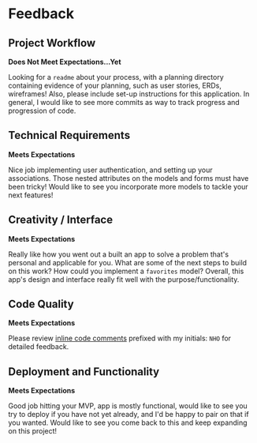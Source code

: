 # Feedback

## Project Workflow

**Does Not Meet Expectations...Yet**

Looking for a `readme` about your process, with a planning directory containing evidence of your planning, such as user stories, ERDs, wireframes! Also, please include set-up instructions for this application. In general, I would like to see more commits as way to track progress and progression of code.

## Technical Requirements

**Meets Expectations**

Nice job implementing user authentication, and setting up your associations. Those nested attributes on the models and forms must have been tricky! Would like to see you incorporate more models to tackle your next features!

## Creativity / Interface

**Meets Expectations**

Really like how you went out a built an app to solve a problem that's personal and applicable for you.  What are some of the next steps to build on this work? How could you implement a  `favorites` model? Overall, this app's design and interface really fit well with the purpose/functionality.

## Code Quality

**Meets Expectations**

Please review [inline code comments](https://github.com/dennizzy/project2/compare/master...nolds9:feedback)
prefixed with my initials: `NHO` for detailed feedback.

## Deployment and Functionality

**Meets Expectations**

Good job hitting your MVP, app is mostly functional, would like to see you try to deploy if you have not yet already, and I'd be happy to pair on that if you wanted. Would like to see you come back to this and keep expanding on this project!

